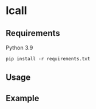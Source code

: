 # lcall

## Requirements

Python 3.9

``
pip install -r requirements.txt
``

## Usage

## Example


